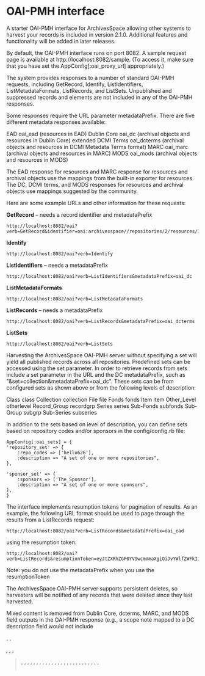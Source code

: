 # OAI-PMH interface

A starter OAI-PMH interface for ArchivesSpace allowing other systems to harvest
your records is included in version 2.1.0. Additional features and functionality
will be added in later releases.

By default, the OAI-PMH interface runs on port 8082. A sample request page is
available at http://localhost:8082/sample. (To access it, make sure that you
  have set the AppConfig[:oai_proxy_url] appropriately.)

The system provides responses to a number of standard OAI-PMH requests,
including GetRecord, Identify, ListIdentifiers, ListMetadataFormats,
ListRecords, and ListSets. Unpublished and suppressed records and elements are
not included in any of the OAI-PMH responses.

Some responses require the URL parameter metadataPrefix. There are five
different metadata responses available:

  EAD	                  oai_ead (resources in EAD)
  Dublin Core	          oai_dc (archival objects and resources in Dublin Core)
  extended DCMI Terms	  oai_dcterms (archival objects and resources in DCMI Metadata Terms format)
  MARC	                oai_marc (archival objects and resources in MARC)
  MODS	                oai_mods (archival objects and resources in MODS)

The EAD response for resources and MARC response for resources and archival
objects use the mappings from the built-in exporter for resources. The DC,
DCMI terms, and MODS responses for resources and archival objects use mappings
suggested by the community.

Here are some example URLs and other information for these requests:

**GetRecord** – needs a record identifier and metadataPrefix

  	http://localhost:8082/oai?verb=GetRecord&identifier=oai:archivesspace//repositories/2/resources/138&metadataPrefix=oai_ead

**Identify**

  	http://localhost:8082/oai?verb=Identify

**ListIdentifiers** – needs a metadataPrefix

  	http://localhost:8082/oai?verb=ListIdentifiers&metadataPrefix=oai_dc

**ListMetadataFormats**

  	http://localhost:8082/oai?verb=ListMetadataFormats

**ListRecords** – needs a metadataPrefix

	http://localhost:8082/oai?verb=ListRecords&metadataPrefix=oai_dcterms

**ListSets**

	http://localhost:8082/oai?verb=ListSets

Harvesting the ArchivesSpace OAI-PMH server without specifying a set will yield
all published records across all repositories.
Predefined sets can be accessed using the set parameter. In order to retrieve
records from sets include a set parameter in the URL and the DC metadataPrefix,
such as "&set=collection&metadataPrefix=oai_dc". These sets can be from
configured sets as shown above or from the following levels of description:

  Class	      class
  Collection	collection
  File	      file
  Fonds	      fonds
  Item	      item
  Other_Level	otherlevel
  Record_Group	recordgrp
  Series	    series
  Sub-Fonds	  subfonds
  Sub-Group	  subgrp
  Sub-Series	 subseries

In addition to the sets based on level of description, you can define sets
based on repository codes and/or sponsors in the config/config.rb file:

	AppConfig[:oai_sets] = {
  	'repository_set' => {
    	:repo_codes => ['hello626'],
    	:description => "A set of one or more repositories",
  	},

  	'sponsor_set' => {
    	:sponsors => ['The_Sponsor'],
    	:description => "A set of one or more sponsors",
  	},
	}

The interface implements resumption tokens for pagination of results. As an
example, the following URL format should be used to page through the results
from a ListRecords request:

  	http://localhost:8082/oai?verb=ListRecords&metadataPrefix=oai_ead

using the resumption token:

  	http://localhost:8082/oai?verb=ListRecords&resumptionToken=eyJtZXRhZGF0YV9wcmVmaXgiOiJvYWlfZWFkIiwiZnJvbSI6IjE5NzAtMDEtMDEgMDA6MDA6MDAgVVRDIiwidW50aWwiOiIyMDE3LTA3LTA2IDE3OjEwOjQxIFVUQyIsInN0YXRlIjoicHJvZHVjaW5nX3JlY29yZHMiLCJsYXN0X2RlbGV0ZV9pZCI6MCwicmVtYWluaW5nX3R5cGVzIjp7IlJlc291cmNlIjoxfSwiaXNzdWVfdGltZSI6MTQ5OTM2MTA0Mjc0OX0=

Note: you do not use the metadataPrefix when you use the resumptionToken

The ArchivesSpace OAI-PMH server supports persistent deletes, so harvesters
will be notified of any records that were deleted since
they last harvested.

Mixed content is removed from Dublin Core, dcterms, MARC, and MODS field outputs
in the OAI-PMH response (e.g., a scope note mapped to a DC description field
  would not include <p>, <abbr>, <address>, <archref>, <bibref>, <blockquote>,
  <chronlist>, <corpname>, <date>, <emph>, <expan>, <extptr>, <extref>,
  <famname>, <function>, <genreform>, <geogname>, <lb>, <linkgrp>, <list>,
  <name>, <note>, <num>, <occupation>, <origination>, <persname>, <ptr>, <ref>,
  <repository>, <subject>, <table>, <title>, <unitdate>, <unittitle>).

The component level records include inherited data from superior hierarchical
levels of the finding aid. Element inheritance is determined by institutional
system configuration (editable in the config/config.rb file) as implemented for
the Public User Interface.

ARKs have not yet been implemented, pending more discussion of how they should
be formulated.

